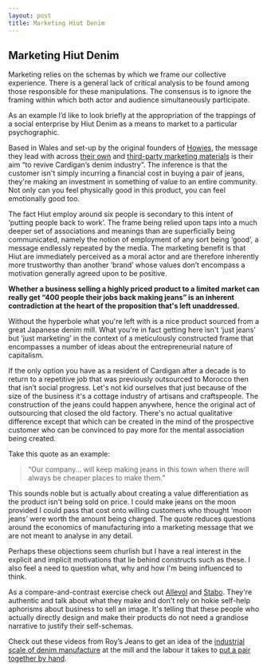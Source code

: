 ```yaml
---
layout: post
title: Marketing Hiut Denim
---
```


## Marketing Hiut Denim

Marketing relies on the schemas by which we frame our collective experience. There is a general lack of critical analysis to be found among those responsible for these manipulations. The consensus is to ignore the framing within which both actor and audience simultaneously participate.

As an example I’d like to look briefly at the appropriation of the trappings of a social enterprise by Hiut Denim as a means to market to a particular psychographic.

Based in Wales and set-up by the original founders of [Howies](http://en.wikipedia.org/wiki/Howies), the message they lead with across [their own](http://www.donotlink.com/hiutdenim.co.uk/blogs/story/5156362-our-town-is-going-to-make-jeans-again) and [third-party marketing materials](http://fashion.telegraph.co.uk/news-features/TMG9161337/Hiut-Denim-Co-The-jeans-with-the-app-that-tells-their-history.html) is their aim “to revive Cardigan’s denim industry”. The inference is that the customer isn't simply incurring a financial cost in buying a pair of jeans, they're making an investment in something of value to an entire community. Not only can you feel physically good in this product, you can feel emotionally good too.

The fact Hiut employ around six people is secondary to this intent of ‘putting people back to work’. The frame being relied upon taps into a much deeper set of associations and meanings than are superficially being communicated, namely the notion of employment of any sort being ‘good’, a message endlessly repeated by the media. The marketing benefit is that Hiut are immediately perceived as a moral actor and are therefore inherently more trustworthy than another ‘brand’ whose values don’t encompass a motivation generally agreed upon to be positive.

**Whether a business selling a highly priced product to a limited market can really get “400 people their jobs back making jeans” is an inherent contradiction at the heart of the proposition that's left unaddressed.**

Without the hyperbole what you're left with is a nice product sourced from a great Japanese denim mill. What you're in fact getting here isn't ‘just jeans’ but ‘just marketing’ in the context of a meticulously constructed frame that encompasses a number of ideas about the entrepreneurial nature of capitalism. 

If the only option you have as a resident of Cardigan after a decade is to return to a repetitive job that was previously outsourced to Morocco then that isn’t social progress. Let's not kid ourselves that just because of the size of the business it's a cottage industry of artisans and craftspeople. The construction of the jeans could happen anywhere, hence the original act of outsourcing that closed the old factory. There's no actual qualitative difference except that which can be created in the mind of the prospective customer who can be convinced to pay more for the mental association being created.

Take this quote as an example: 

> “Our company... will keep making jeans in this town when there will always be cheaper places to make them.” 

This sounds noble but is actually about creating a value differentiation as the product isn't being sold on price. I could make jeans on the moon provided I could pass that cost onto willing customers who thought ‘moon jeans’ were worth the amount being charged. The quote reduces questions around the economics of manufacturing into a marketing message that we are not meant to analyse in any detail.

Perhaps these objections seem churlish but I have a real interest in the explicit and implicit motivations that lie behind constructs such as these. I also feel a need to question what, why and how I'm being influenced to think.

As a compare-and-contrast exercise check out [Allevol](http://www.allevol.com) and [Stabo](http://stabo.co.uk). They're authentic and talk about what they make and don't rely on hokie self-help aphorisms about business to sell an image. It's telling that these people who actually directly design and make their products do not need a grandiose narrative to justify their self-schemas.

Check out these videos from Roy’s Jeans to get an idea of the [industrial scale of denim manufacture](https://vimeo.com/38817626) at the mill and the labour it takes to [put a pair together by hand](https://vimeo.com/16075230).